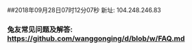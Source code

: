 ##2018年09月28日07时12分07秒 新址: 104.248.246.83
### 兔友常见问题及解答: https://github.com/wanggonging/d/blob/w/FAQ.md
